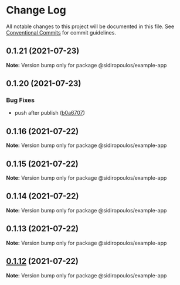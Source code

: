 # Change Log

All notable changes to this project will be documented in this file.
See [Conventional Commits](https://conventionalcommits.org) for commit guidelines.

## 0.1.21 (2021-07-23)

**Note:** Version bump only for package @sidiropoulos/example-app





## 0.1.20 (2021-07-23)


### Bug Fixes

* push after publish ([b0a6707](https://github.com/HarrisSidiropoulos/lerna-example/commit/b0a6707f929f8863e7f2d44d722c9a7d7a9b3b3b))





## 0.1.16 (2021-07-22)

**Note:** Version bump only for package @sidiropoulos/example-app





## 0.1.15 (2021-07-22)

**Note:** Version bump only for package @sidiropoulos/example-app





## 0.1.14 (2021-07-22)

**Note:** Version bump only for package @sidiropoulos/example-app





## 0.1.13 (2021-07-22)

**Note:** Version bump only for package @sidiropoulos/example-app





## [0.1.12](https://github.com/HarrisSidiropoulos/lerna-example/compare/@sidiropoulos/example-app@0.1.11...@sidiropoulos/example-app@0.1.12) (2021-07-22)

**Note:** Version bump only for package @sidiropoulos/example-app

